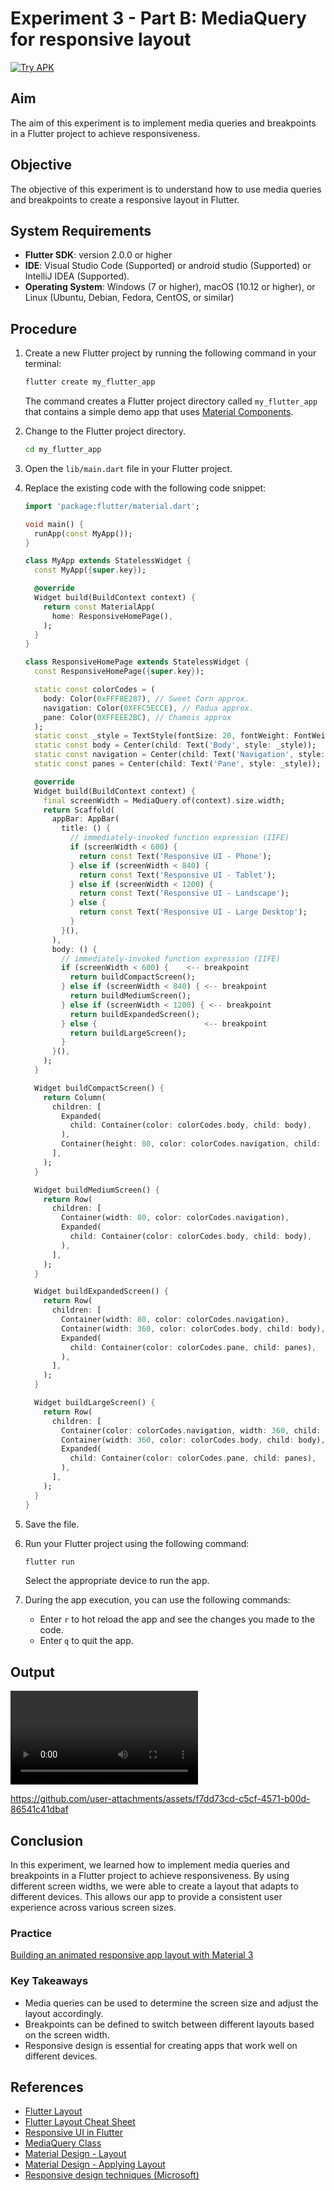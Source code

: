 # Experiment 3 - Part B:  **MediaQuery for responsive layout**
[![Try APK](https://img.shields.io/badge/Try%20APK-Download-blue)](https://srinu2003.github.io/Flutter-Lab/build-output/exp_3_b.apk)

## Aim

The aim of this experiment is to implement media queries and breakpoints in a Flutter project to achieve responsiveness.

## Objective

The objective of this experiment is to understand how to use media queries and breakpoints to create a responsive layout in Flutter.

## System Requirements
- **Flutter SDK**: version 2.0.0 or higher
- **IDE**: Visual Studio Code (Supported) or android studio (Supported) or IntelliJ IDEA (Supported).
- **Operating System**: Windows (7 or higher), macOS (10.12 or higher), or Linux (Ubuntu, Debian, Fedora, CentOS, or similar)

## Procedure

1. Create a new Flutter project by running the following command in your terminal:
    ```cmd
    flutter create my_flutter_app
    ```
    The command creates a Flutter project directory called `my_flutter_app` that contains a simple demo app that uses [Material Components](https://m3.material.io/components).

2. Change to the Flutter project directory.
    ```cmd
    cd my_flutter_app
    ```
3. Open the `lib/main.dart` file in your Flutter project.

4. Replace the existing code with the following code snippet:
    
    ```dart
    import 'package:flutter/material.dart';

    void main() {
      runApp(const MyApp());
    }

    class MyApp extends StatelessWidget {
      const MyApp({super.key});

      @override
      Widget build(BuildContext context) {
        return const MaterialApp(
          home: ResponsiveHomePage(),
        );
      }
    }

    class ResponsiveHomePage extends StatelessWidget {
      const ResponsiveHomePage({super.key});

      static const colorCodes = (
        body: Color(0xFFF8E287), // Sweet Corn approx.
        navigation: Color(0XFFC5ECCE), // Padua approx.
        pane: Color(0XFFEEE2BC), // Chamois approx
      );
      static const _style = TextStyle(fontSize: 20, fontWeight: FontWeight.bold);
      static const body = Center(child: Text('Body', style: _style));
      static const navigation = Center(child: Text('Navigation', style: _style));
      static const panes = Center(child: Text('Pane', style: _style));

      @override
      Widget build(BuildContext context) {
        final screenWidth = MediaQuery.of(context).size.width;
        return Scaffold(
          appBar: AppBar(
            title: () {
              // immediately-invoked function expression (IIFE)
              if (screenWidth < 600) {
                return const Text('Responsive UI - Phone');
              } else if (screenWidth < 840) {
                return const Text('Responsive UI - Tablet');
              } else if (screenWidth < 1200) {
                return const Text('Responsive UI - Landscape');
              } else {
                return const Text('Responsive UI - Large Desktop');
              }
            }(),
          ),
          body: () {
            // immediately-invoked function expression (IIFE)
            if (screenWidth < 600) {    <-- breakpoint
              return buildCompactScreen();
            } else if (screenWidth < 840) { <-- breakpoint
              return buildMediumScreen();
            } else if (screenWidth < 1200) { <-- breakpoint
              return buildExpandedScreen();
            } else {                        <-- breakpoint
              return buildLargeScreen();
            }
          }(),
        );
      }

      Widget buildCompactScreen() {
        return Column(
          children: [
            Expanded(
              child: Container(color: colorCodes.body, child: body),
            ),
            Container(height: 80, color: colorCodes.navigation, child: navigation),
          ],
        );
      }

      Widget buildMediumScreen() {
        return Row(
          children: [
            Container(width: 80, color: colorCodes.navigation),
            Expanded(
              child: Container(color: colorCodes.body, child: body),
            ),
          ],
        );
      }

      Widget buildExpandedScreen() {
        return Row(
          children: [
            Container(width: 80, color: colorCodes.navigation),
            Container(width: 360, color: colorCodes.body, child: body),
            Expanded(
              child: Container(color: colorCodes.pane, child: panes),
            ),
          ],
        );
      }

      Widget buildLargeScreen() {
        return Row(
          children: [
            Container(color: colorCodes.navigation, width: 360, child: navigation),
            Container(width: 360, color: colorCodes.body, child: body),
            Expanded(
              child: Container(color: colorCodes.pane, child: panes),
            ),
          ],
        );
      }
    }
    ```

5. Save the file.

6. Run your Flutter project using the following command:
    ```cmd
    flutter run
    ```
    Select the appropriate device to run the app.

7. During the app execution, you can use the following commands:
    - Enter `r` to hot reload the app and see the changes you made to the code.
    - Enter `q` to quit the app.

## Output
<video controls src="exp_3_b_output.mp4" title="exp_3_b_output"></video>


https://github.com/user-attachments/assets/f7dd73cd-c5cf-4571-b00d-86541c41dbaf



## Conclusion

In this experiment, we learned how to implement media queries and breakpoints in a Flutter project to achieve responsiveness. By using different screen widths, we were able to create a layout that adapts to different devices. This allows our app to provide a consistent user experience across various screen sizes.

### Practice
[Building an animated responsive app layout with Material 3](https://codelabs.developers.google.com/codelabs/flutter-animated-responsive-layout)

### Key Takeaways
- Media queries can be used to determine the screen size and adjust the layout accordingly.
- Breakpoints can be defined to switch between different layouts based on the screen width.
- Responsive design is essential for creating apps that work well on different devices.

## References
- [Flutter Layout](https://docs.flutter.dev/ui/layout)
- [Flutter Layout Cheat Sheet](https://medium.com/flutter-community/flutter-layout-cheat-sheet-5363348d037e)
- [Responsive UI in Flutter](https://flutter.dev/docs/development/ui/layout/responsive)
- [MediaQuery Class](https://api.flutter.dev/flutter/widgets/MediaQuery-class.html)
- [Material Design - Layout](https://m3.material.io/foundations/layout/understanding-layout/parts-of-layout)
- [Material Design - Applying Layout](https://m3.material.io/foundations/layout/applying-layout/window-size-classes)
- [Responsive design techniques (Microsoft)](https://docs.microsoft.com/en-us/windows/uwp/design/layout/responsive-design)
